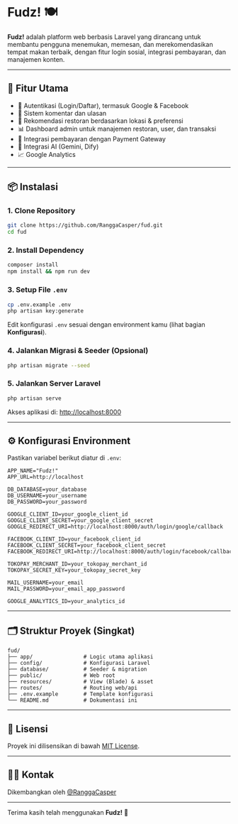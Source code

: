 # Fudz! 🍽️

**Fudz!** adalah platform web berbasis Laravel yang dirancang untuk membantu pengguna menemukan, memesan, dan merekomendasikan tempat makan terbaik, dengan fitur login sosial, integrasi pembayaran, dan manajemen konten.

---

## 🚀 Fitur Utama

- 🔐 Autentikasi (Login/Daftar), termasuk Google & Facebook
- 💬 Sistem komentar dan ulasan
- 📍 Rekomendasi restoran berdasarkan lokasi & preferensi
- 📊 Dashboard admin untuk manajemen restoran, user, dan transaksi
- 💸 Integrasi pembayaran dengan Payment Gateway
- 🤖 Integrasi AI (Gemini, Dify)
- 📈 Google Analytics

---

## 📦 Instalasi

### 1. Clone Repository

```bash
git clone https://github.com/RanggaCasper/fud.git
cd fud
````

### 2. Install Dependency

```bash
composer install
npm install && npm run dev
```

### 3. Setup File `.env`

```bash
cp .env.example .env
php artisan key:generate
```

Edit konfigurasi `.env` sesuai dengan environment kamu (lihat bagian **Konfigurasi**).

### 4. Jalankan Migrasi & Seeder (Opsional)

```bash
php artisan migrate --seed
```

### 5. Jalankan Server Laravel

```bash
php artisan serve
```

Akses aplikasi di: [http://localhost:8000](http://localhost:8000)

---

## ⚙️ Konfigurasi Environment

Pastikan variabel berikut diatur di `.env`:

```dotenv
APP_NAME="Fudz!"
APP_URL=http://localhost

DB_DATABASE=your_database
DB_USERNAME=your_username
DB_PASSWORD=your_password

GOOGLE_CLIENT_ID=your_google_client_id
GOOGLE_CLIENT_SECRET=your_google_client_secret
GOOGLE_REDIRECT_URI=http://localhost:8000/auth/login/google/callback

FACEBOOK_CLIENT_ID=your_facebook_client_id
FACEBOOK_CLIENT_SECRET=your_facebook_client_secret
FACEBOOK_REDIRECT_URI=http://localhost:8000/auth/login/facebook/callback

TOKOPAY_MERCHANT_ID=your_tokopay_merchant_id
TOKOPAY_SECRET_KEY=your_tokopay_secret_key

MAIL_USERNAME=your_email
MAIL_PASSWORD=your_email_app_password

GOOGLE_ANALYTICS_ID=your_analytics_id
```


---

## 🗂️ Struktur Proyek (Singkat)

```
fud/
├── app/                # Logic utama aplikasi
├── config/             # Konfigurasi Laravel
├── database/           # Seeder & migration
├── public/             # Web root
├── resources/          # View (Blade) & asset
├── routes/             # Routing web/api
├── .env.example        # Template konfigurasi
└── README.md           # Dokumentasi ini
```

---

## 📄 Lisensi

Proyek ini dilisensikan di bawah [MIT License](LICENSE).

---


## 🙋‍♂️ Kontak

Dikembangkan oleh [@RanggaCasper](https://github.com/RanggaCasper)

---

Terima kasih telah menggunakan **Fudz!** 🙏